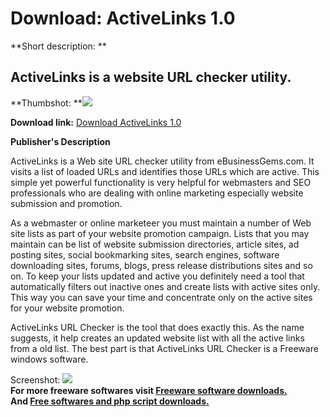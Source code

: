 # Download: ActiveLinks 1.0

**Short description: **

## ActiveLinks is a website URL checker utility.

  
**Thumbshot: **![](http://www.freewarefiles.com/screenshot/activelinks_md.jpg)   
  
**Download link:** [Download ActiveLinks 1.0](http://freesoftwares.boysofts.com/ActiveLinks_program_75374.html)  
  

**Publisher's Description**  
  

ActiveLinks is a Web site URL checker utility from eBusinessGems.com. It
visits a list of loaded URLs and identifies those URLs which are active. This
simple yet powerful functionality is very helpful for webmasters and SEO
professionals who are dealing with online marketing especially website
submission and promotion.

As a webmaster or online marketeer you must maintain a number of Web site
lists as part of your website promotion campaign. Lists that you may maintain
can be list of website submission directories, article sites, ad posting
sites, social bookmarking sites, search engines, software downloading sites,
forums, blogs, press release distributions sites and so on. To keep your lists
updated and active you definitely need a tool that automatically filters out
inactive ones and create lists with active sites only. This way you can save
your time and concentrate only on the active sites for your website promotion.

ActiveLinks URL Checker is the tool that does exactly this. As the name
suggests, it help creates an updated website list with all the active links
from a old list. The best part is that ActiveLinks URL Checker is a Freeware
windows software.

  
  
Screenshot: ![](http://www.freewarefiles.com/screenshot/activelinks.jpg)  
**For more freeware softwares visit [Freeware software downloads.](http://freesoftwares.boysofts.com/)**   
**And [Free softwares and php script downloads.](http://www.boysofts.com/)**

